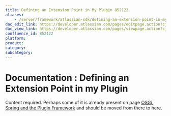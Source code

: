```yaml
---
title: Defining an Extension Point in My Plugin 852122
aliases:
    - /server/framework/atlassian-sdk/defining-an-extension-point-in-my-plugin-852122.html
dac_edit_link: https://developer.atlassian.com/pages/editpage.action?cjm=wozere&pageId=852122
dac_view_link: https://developer.atlassian.com/pages/viewpage.action?cjm=wozere&pageId=852122
confluence_id: 852122
platform:
product:
category:
subcategory:
---
```

# Documentation : Defining an Extension Point in my Plugin

Content required. Perhaps some of it is already present on page [OSGi, Spring and the Plugin Framework](/server/framework/atlassian-sdk/852146.html) and should be moved from there to here.






















































































































































































































































